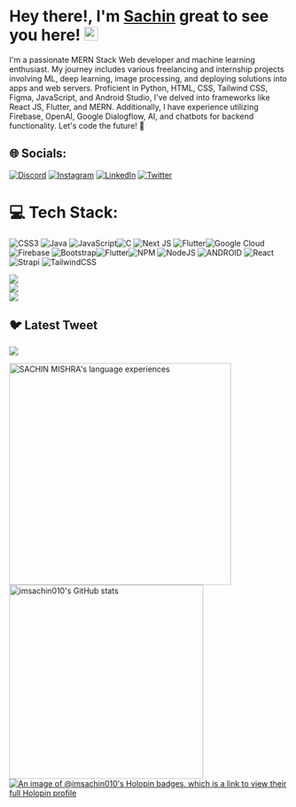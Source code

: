 <h1>Hey there!, I'm <a href="#">Sachin</a> great to see you here! <img src="https://media.giphy.com/media/hvRJCLFzcasrR4ia7z/giphy.gif" width="25px"></h1>
I'm a passionate MERN Stack Web developer and machine learning enthusiast. My journey includes various freelancing and internship projects involving ML, deep learning, image processing, and deploying solutions into apps and web servers. Proficient in Python, HTML, CSS, Tailwind CSS, Figma, JavaScript, and Android Studio, I've delved into frameworks like React JS, Flutter, and MERN. Additionally, I have experience utilizing Firebase, OpenAI, Google Dialogflow, AI, and chatbots for backend functionality. Let's code the future! 🚀

## 🌐 Socials:

[![Discord](https://img.shields.io/badge/Discord-%237289DA.svg?logo=discord&logoColor=white)](https://discord.gg/Imgroot1972) [![Instagram](https://img.shields.io/badge/Instagram-%23E4405F.svg?logo=Instagram&logoColor=white)](https://instagram.com/being._honest._) [![LinkedIn](https://img.shields.io/badge/LinkedIn-%230077B5.svg?logo=linkedin&logoColor=white)](https://linkedin.com/in/sachinmishra010) [![Twitter](https://img.shields.io/badge/Twitter-%231DA1F2.svg?logo=Twitter&logoColor=white)](https://twitter.com/imSachin_010)

# 💻 Tech Stack:

![CSS3](https://img.shields.io/badge/css3-%231572B6.svg?style=flat&logo=css3&logoColor=white) ![Java](https://img.shields.io/badge/java-%23ED8B00.svg?style=flat&logo=java&logoColor=white) ![JavaScript](https://img.shields.io/badge/javascript-%23323330.svg?style=flat&logo=javascript&logoColor=%23F7DF1E)![C](https://img.shields.io/badge/c-%2300599C.svg?style=flat&logo=c&logoColor=white) ![Next JS](https://img.shields.io/badge/Next-black?style=flat&logo=next.js&logoColor=white) ![Flutter](https://img.shields.io/badge/Flutter-%2302569B.svg?style=flat&logo=Flutter&logoColor=white)![Google Cloud](https://img.shields.io/badge/Google%20Cloud-%234285F4.svg?style=flat&logo=google-cloud&logoColor=white)![Firebase](https://img.shields.io/badge/firebase-%23039BE5.svg?style=flat&logo=firebase) ![Bootstrap](https://img.shields.io/badge/bootstrap-%23563D7C.svg?style=flat&logo=bootstrap&logoColor=white)![Flutter](https://img.shields.io/badge/Flutter-%2302569B.svg?style=flat&logo=Flutter&logoColor=white)![NPM](https://img.shields.io/badge/NPM-%23000000.svg?style=flat&logo=npm&logoColor=white) ![NodeJS](https://img.shields.io/badge/node.js-6DA55F?style=flat&logo=node.js&logoColor=white) ![ANDROID](https://img.shields.io/badge/android-%2320232a.svg?style=flat&logo=android&logoColor=%a4c639) ![React](https://img.shields.io/badge/react-%2320232a.svg?style=flat&logo=react&logoColor=%2361DAFB) ![Strapi](https://img.shields.io/badge/strapi-%232E7EEA.svg?style=flat&logo=strapi&logoColor=white) ![TailwindCSS](https://img.shields.io/badge/tailwindcss-%2338B2AC.svg?style=flat&logo=tailwind-css&logoColor=white)

![](https://github-readme-stats.vercel.app/api?username=Imsachin010&theme=nightowl&hide_border=false&include_all_commits=true&count_private=true)<br/> 
![](https://github-readme-streak-stats.herokuapp.com/?user=Imsachin010&theme=nightowl&hide_border=false)<br/> 
![](https://github-readme-stats.vercel.app/api/top-langs/?username=Imsachin010&theme=nightowl&hide_border=false&include_all_commits=true&count_private=true&layout=compact)


## 🐦 Latest Tweet

[![](https://gtce.itsvg.in/api?username=imSachin_010)](https://github.com/VishwaGauravIn/github-twitter-card-embed)

<a href="https://quine.sh/profile/imsachin010"><img src="https://stats.quine.sh/imsachin010/verified-languages" alt="SACHIN MISHRA's language experiences" width="400px"></a>
<a href="https://quine.sh/profile/imsachin010"><img src="https://stats.quine.sh/imsachin010/github" alt="imsachin010's GitHub stats" width="350px"></a>
[![An image of @imsachin010's Holopin badges, which is a link to view their full Holopin profile](https://holopin.me/imsachin010)](https://holopin.io/@imsachin010)
<!-- Proudly created with GPRM ( https://gprm.itsvg.in ) -->
